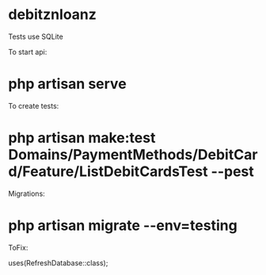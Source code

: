 # debitznloanz

Tests use SQLite

To start api:
# php artisan serve

To create tests:
# php artisan make:test Domains/PaymentMethods/DebitCard/Feature/ListDebitCardsTest --pest

Migrations:

# php artisan migrate --env=testing


ToFix: 

uses(RefreshDatabase::class);

